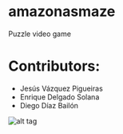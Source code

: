 # amazonasmaze
  Puzzle video game
# Contributors:
- Jesús Vázquez Pigueiras
- Enrique Delgado Solana
- Diego Díaz Bailón

![alt tag](https://github.com/jesusvazquez/amazonasmaze/blob/master/images/intro_f.png?raw=true)
